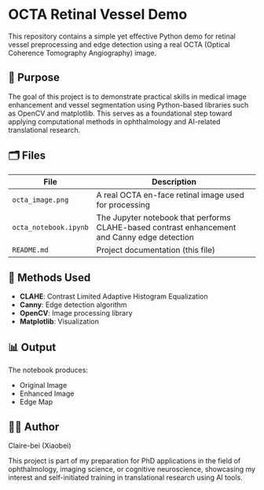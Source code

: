 # OCTA Retinal Vessel Demo

This repository contains a simple yet effective Python demo for retinal vessel preprocessing and edge detection using a real OCTA (Optical Coherence Tomography Angiography) image.

## 🧠 Purpose

The goal of this project is to demonstrate practical skills in medical image enhancement and vessel segmentation using Python-based libraries such as OpenCV and matplotlib. This serves as a foundational step toward applying computational methods in ophthalmology and AI-related translational research.

## 🗂️ Files

| File | Description |
|------|-------------|
| `octa_image.png` | A real OCTA en-face retinal image used for processing |
| `octa_notebook.ipynb` | The Jupyter notebook that performs CLAHE-based contrast enhancement and Canny edge detection |
| `README.md` | Project documentation (this file) |

## 🔧 Methods Used

- **CLAHE**: Contrast Limited Adaptive Histogram Equalization
- **Canny**: Edge detection algorithm
- **OpenCV**: Image processing library
- **Matplotlib**: Visualization

## 📊 Output

The notebook produces:
- Original Image
- Enhanced Image
- Edge Map

## 👩‍🔬 Author

Claire-bei (Xiaobei)

This project is part of my preparation for PhD applications in the field of ophthalmology, imaging science, or cognitive neuroscience, showcasing my interest and self-initiated training in translational research using AI tools.
